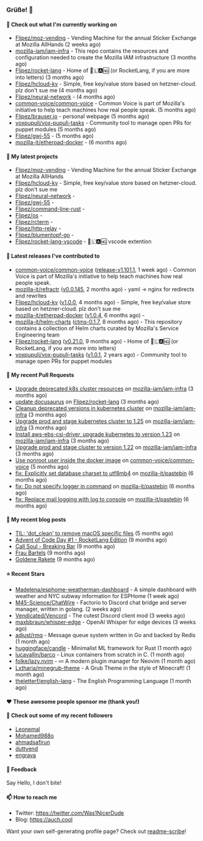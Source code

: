 ### Grüße! 👋

#### 👷 Check out what I'm currently working on

- [Flipez/moz-vending](https://github.com/Flipez/moz-vending) - Vending Machine for the annual Sticker Exchange at Mozilla AllHands (2 weeks ago)
- [mozilla-iam/iam-infra](https://github.com/mozilla-iam/iam-infra) - This repo contains the resources and configuration needed to create the Mozilla IAM infrastructure (3 months ago)
- [Flipez/rocket-lang](https://github.com/Flipez/rocket-lang) - Home of 🚀🇱🅰🆖 (or RocketLang, if you are more into letters) (3 months ago)
- [Flipez/hcloud-kv](https://github.com/Flipez/hcloud-kv) - Simple, free key/value store based on hetzner-cloud. plz don&#39;t sue me (4 months ago)
- [Flipez/neural-network](https://github.com/Flipez/neural-network) -  (4 months ago)
- [common-voice/common-voice](https://github.com/common-voice/common-voice) - Common Voice is part of Mozilla&#39;s initiative to help teach machines how real people speak. (5 months ago)
- [Flipez/brauser.io](https://github.com/Flipez/brauser.io) - personal webpage (5 months ago)
- [voxpupuli/vox-pupuli-tasks](https://github.com/voxpupuli/vox-pupuli-tasks) - Community tool to manage open PRs for puppet modules (5 months ago)
- [Flipez/gwj-55](https://github.com/Flipez/gwj-55) -  (5 months ago)
- [mozilla-it/etherpad-docker](https://github.com/mozilla-it/etherpad-docker) -  (6 months ago)

#### 🌱 My latest projects

- [Flipez/moz-vending](https://github.com/Flipez/moz-vending) - Vending Machine for the annual Sticker Exchange at Mozilla AllHands
- [Flipez/hcloud-kv](https://github.com/Flipez/hcloud-kv) - Simple, free key/value store based on hetzner-cloud. plz don&#39;t sue me
- [Flipez/neural-network](https://github.com/Flipez/neural-network) - 
- [Flipez/gwj-55](https://github.com/Flipez/gwj-55) - 
- [Flipez/command-line-rust](https://github.com/Flipez/command-line-rust) - 
- [Flipez/os](https://github.com/Flipez/os) - 
- [Flipez/rcterm](https://github.com/Flipez/rcterm) - 
- [Flipez/http-relay](https://github.com/Flipez/http-relay) - 
- [Flipez/blumentopf-go](https://github.com/Flipez/blumentopf-go) - 
- [Flipez/rocket-lang-vscode](https://github.com/Flipez/rocket-lang-vscode) - 🚀🇱🅰🆖 vscode extention


#### 🔭 Latest releases I've contributed to

- [common-voice/common-voice](https://github.com/common-voice/common-voice) ([release-v1.101.1](https://github.com/common-voice/common-voice/releases/tag/release-v1.101.1), 1 week ago) - Common Voice is part of Mozilla&#39;s initiative to help teach machines how real people speak.
- [mozilla-it/refractr](https://github.com/mozilla-it/refractr) ([v0.0.145](https://github.com/mozilla-it/refractr/releases/tag/v0.0.145), 2 months ago) - yaml -&gt; nginx for redirects and rewrites
- [Flipez/hcloud-kv](https://github.com/Flipez/hcloud-kv) ([v1.0.0](https://github.com/Flipez/hcloud-kv/releases/tag/v1.0.0), 4 months ago) - Simple, free key/value store based on hetzner-cloud. plz don&#39;t sue me
- [mozilla-it/etherpad-docker](https://github.com/mozilla-it/etherpad-docker) ([v1.0.4](https://github.com/mozilla-it/etherpad-docker/releases/tag/v1.0.4), 6 months ago) - 
- [mozilla-it/helm-charts](https://github.com/mozilla-it/helm-charts) ([ctms-0.1.7](https://github.com/mozilla-it/helm-charts/releases/tag/ctms-0.1.7), 8 months ago) - This repository contains a collection of Helm charts curated by Mozilla&#39;s Service Engineering team
- [Flipez/rocket-lang](https://github.com/Flipez/rocket-lang) ([v0.21.0](https://github.com/Flipez/rocket-lang/releases/tag/v0.21.0), 9 months ago) - Home of 🚀🇱🅰🆖 (or RocketLang, if you are more into letters)
- [voxpupuli/vox-pupuli-tasks](https://github.com/voxpupuli/vox-pupuli-tasks) ([v1.0.1](https://github.com/voxpupuli/vox-pupuli-tasks/releases/tag/v1.0.1), 2 years ago) - Community tool to manage open PRs for puppet modules

#### 🔨 My recent Pull Requests

- [Upgrade deprecated k8s cluster resources](https://github.com/mozilla-iam/iam-infra/pull/317) on [mozilla-iam/iam-infra](https://github.com/mozilla-iam/iam-infra) (3 months ago)
- [update docusaurus](https://github.com/Flipez/rocket-lang/pull/187) on [Flipez/rocket-lang](https://github.com/Flipez/rocket-lang) (3 months ago)
- [Cleanup deprecated versions in kubernetes cluster](https://github.com/mozilla-iam/iam-infra/pull/316) on [mozilla-iam/iam-infra](https://github.com/mozilla-iam/iam-infra) (3 months ago)
- [Upgrade prod and stage kubernetes cluster to 1.25](https://github.com/mozilla-iam/iam-infra/pull/315) on [mozilla-iam/iam-infra](https://github.com/mozilla-iam/iam-infra) (3 months ago)
- [Install aws-ebs-csi-driver, upgrade kubernetes to version 1.23](https://github.com/mozilla-iam/iam-infra/pull/314) on [mozilla-iam/iam-infra](https://github.com/mozilla-iam/iam-infra) (3 months ago)
- [Upgrade prod and stage cluster to version 1.22](https://github.com/mozilla-iam/iam-infra/pull/313) on [mozilla-iam/iam-infra](https://github.com/mozilla-iam/iam-infra) (3 months ago)
- [Use nonroot user inside the docker image](https://github.com/common-voice/common-voice/pull/3999) on [common-voice/common-voice](https://github.com/common-voice/common-voice) (5 months ago)
- [fix: Explicitly set database charset to utf8mb4](https://github.com/mozilla-it/pastebin/pull/15) on [mozilla-it/pastebin](https://github.com/mozilla-it/pastebin) (6 months ago)
- [fix: Do not specify logger in command](https://github.com/mozilla-it/pastebin/pull/14) on [mozilla-it/pastebin](https://github.com/mozilla-it/pastebin) (6 months ago)
- [fix: Replace mail logging with log to console](https://github.com/mozilla-it/pastebin/pull/13) on [mozilla-it/pastebin](https://github.com/mozilla-it/pastebin) (6 months ago)

#### 📜 My recent blog posts

- [TIL: &#39;dot_clean&#39; to remove macOS specific files](https://auch.cool/posts/2023/til-dot-clean/) (5 months ago)
- [Advent of Code Day #1 - RocketLang Edition](https://auch.cool/posts/2022/aoc-day-1/) (9 months ago)
- [Call Soul - Breaking Bar](https://auch.cool/munich/call-soul/) (9 months ago)
- [Frau Bartels](https://auch.cool/munich/frau-bartels/) (9 months ago)
- [Goldene Rakete](https://auch.cool/munich/goldene-rakete/) (9 months ago)

#### ⭐ Recent Stars

- [Madelena/esphome-weatherman-dashboard](https://github.com/Madelena/esphome-weatherman-dashboard) - A simple dashboard with weather and NYC subway information for ESPHome (1 week ago)
- [M45-Science/ChatWire](https://github.com/M45-Science/ChatWire) - Factorio to Discord chat bridge and server manager, written in golang. (2 weeks ago)
- [Vendicated/Vencord](https://github.com/Vendicated/Vencord) - The cutest Discord client mod (3 weeks ago)
- [maxbbraun/whisper-edge](https://github.com/maxbbraun/whisper-edge) - OpenAI Whisper for edge devices (3 weeks ago)
- [adjust/rmq](https://github.com/adjust/rmq) - Message queue system written in Go and backed by Redis (1 month ago)
- [huggingface/candle](https://github.com/huggingface/candle) - Minimalist ML framework for Rust (1 month ago)
- [lucavallin/barco](https://github.com/lucavallin/barco) - Linux containers from scratch in C. (1 month ago)
- [folke/lazy.nvim](https://github.com/folke/lazy.nvim) - 💤 A modern plugin manager for Neovim (1 month ago)
- [Lxtharia/minegrub-theme](https://github.com/Lxtharia/minegrub-theme) - A Grub Theme in the style of Minecraft! (1 month ago)
- [theletterf/english-lang](https://github.com/theletterf/english-lang) - The English Programming Language (1 month ago)

#### ❤️ These awesome people sponsor me (thank you!)


#### 👯 Check out some of my recent followers

- [Leonemal](https://github.com/Leonemal)
- [Mohamed988o](https://github.com/Mohamed988o)
- [ahmadsafirun](https://github.com/ahmadsafirun)
- [duttyend](https://github.com/duttyend)
- [engraya](https://github.com/engraya)

#### 💬 Feedback

Say Hello, I don't bite!

#### 📫 How to reach me

- Twitter: https://twitter.com/Was1NicerDude
- Blog: https://auch.cool

Want your own self-generating profile page? Check out [readme-scribe](https://github.com/muesli/readme-scribe)!
